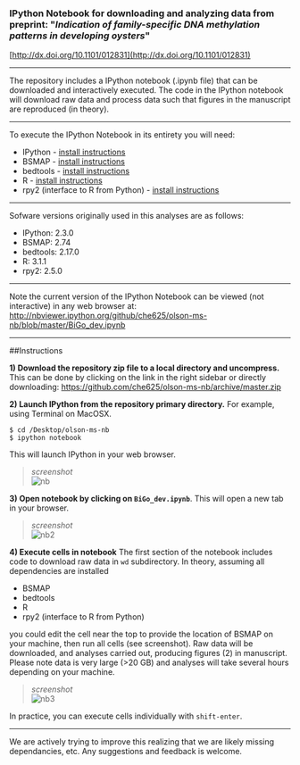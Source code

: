 
### IPython Notebook for downloading and analyzing data from preprint: "_Indication of family-specific DNA methylation patterns in developing oysters_"
[http://dx.doi.org/10.1101/012831](http://dx.doi.org/10.1101/012831)

---

The repository includes a IPython notebook (.ipynb file) that can be downloaded and interactively executed. The code in the IPython notebook will download raw data and process data such that figures in the manuscript are reproduced (in theory). 

---
To execute the IPython Notebook in its entirety you will need:   

* IPython - [install instructions](http://ipython.org/install.html)    
* BSMAP - [install instructions](https://code.google.com/p/bsmap/)   
* bedtools - [install instructions](https://github.com/arq5x/bedtools2/releases/tag/v2.22.0)    
* R - [install instructions](http://www.r-project.org/)  
* rpy2 (interface to R from Python) - [install instructions](http://rpy.sourceforge.net/)  

---
Sofware versions originally used in this analyses are as follows:
* IPython: 2.3.0
* BSMAP: 2.74
* bedtools: 2.17.0
* R: 3.1.1
* rpy2: 2.5.0

---
Note the current version of the IPython Notebook can be viewed (not interactive) in any web browser at: 
<http://nbviewer.ipython.org/github/che625/olson-ms-nb/blob/master/BiGo_dev.ipynb>

----
##Instructions

**1) Download the repository zip file to a local directory and uncompress.** This can be done by clicking on the link in the right sidebar or directly downloading: <https://github.com/che625/olson-ms-nb/archive/master.zip>

**2) Launch IPython from the repository primary directory.** 
For example, using Terminal on MacOSX.


```
$ cd /Desktop/olson-ms-nb
$ ipython notebook

```
This will launch IPython in your web browser.  
   
>_screenshot_    
![nb](http://eagle.fish.washington.edu/cnidarian/skitch/Home_1A41E21F.png)

**3) Open notebook by clicking on `BiGo_dev.ipynb`**. This will open a new tab in your browser.

>_screenshot_  
![nb2](http://eagle.fish.washington.edu/cnidarian/skitch/BiGo_dev_1A41E5C5.png)  



**4) Execute cells in notebook** The first section of the notebook includes code to download raw data in `wd` subdirectory.  In theory, assuming all dependencies are installed

* BSMAP   
* bedtools   
* R   
* rpy2 (interface to R from Python)  

you could edit the cell near the top to provide the location of BSMAP on your machine, then run all cells (see screenshot). Raw data will be downloaded, and analyses carried out, producing figures (2) in manuscript. Please note data is very large (>20 GB) and analyses will take several hours depending on your machine.

>_screenshot_   
![nb3](http://eagle.fish.washington.edu/cnidarian/skitch/BiGo_dev_1A41EC5B.png)

In practice, you can execute cells individually with `shift-enter`.

---

We are actively trying to improve this realizing that we are likely missing dependancies, etc. Any suggestions and feedback is welcome. 

